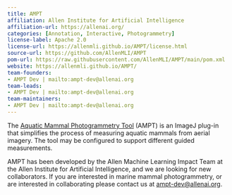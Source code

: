 ```yaml
---
title: AMPT
affiliation: Allen Institute for Artificial Intelligence
affiliation-url: https://allenai.org/
categories: [Annotation, Interactive, Photogrammetry]
license-label: Apache 2.0
license-url: https://allenmli.github.io/AMPT/license.html
source-url: https://github.com/AllenMLI/AMPT
pom-url: https://raw.githubusercontent.com/AllenMLI/AMPT/main/pom.xml
website: https://allenmli.github.io/AMPT/
team-founders:
- AMPT Dev | mailto:ampt-dev@allenai.org
team-leads:
- AMPT Dev | mailto:ampt-dev@allenai.org
team-maintainers:
- AMPT Dev | mailto:ampt-dev@allenai.org
---
```


The [Aquatic Mammal Photogrammetry Tool](https://allenmli.github.io/AMPT/) (AMPT) is an ImageJ plug-in that simplifies the process of measuring aquatic mammals from aerial imagery. The tool may be configured to support different guided measurements.

AMPT has been developed by the Allen Machine Learning Impact Team at the Allen Institute for Artificial Intelligence, and we are looking for new collaborators. If you are interested in marine mammal photogrammetry, or are interested in collaborating please contact us at [ampt-dev@allenai.org](mailto:ampt-dev@allenai.org).
